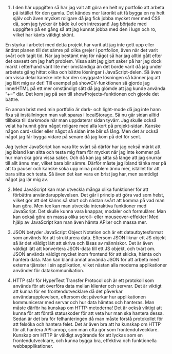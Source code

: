  1.  I den här uppgiften så har jag valt att göra en helt ny portfolio att arbeta på istället för den gamla. Det kändes mer lärorikt att få bygga en ny helt själv och även mycket roligare då jag fick jobba mycket mer med CSS då, som jag tycker är både kul och intressant! Jag började med uppgiften på en gång så att jag kunnat jobba med den i lugn och ro, vilket har känts väldigt skönt.

En styrka i arbetet med detta projekt har varit att jag inte gett upp eller ändrat planen till det sämre på olika grejer i portfolion, även när det varit svårt och tagit tid. När jag bestämt mig för något så har jag alltid gått efter det oavsett om jag haft problem. Vissa sätt jag gjort saker på har jag dock märkt i efterhand varit lite mer omständiga än det borde varit då jag under arbetets gång hittat olika och bättre lösningar i JavaScript-delen. Så även om vissa delar kanske inte har den snyggaste lösningen så känner jag att jag lärt mig av det! Till exempel på showCV-funktionen så gjorde jag innerHTML på ett mer omständigt sätt då jag glömde att jag kunde använda ”+=” där. Det kom jag på sen till showProjects-funktionen och gjorde det bättre.

En annan brist med min portfolio är dark- och light-mode då jag inte hann fixa så inställningen man valt sparas i localStorage. Så nu går sidan alltid tillbaka till darkmode när man uppdaterar sidan tyvärr. Jag skulle också velat ha hunnit göra något roligare med alla kort på projekt-sidan. Kanske någon card-slider eller något så sidan inte blir så lång. Men det är också något jag får bygga vidare på senare då jag kom på det för sent.

Jag tycker JavaScript kan vara lite svårt så därför har jag också märkt att jag ibland kan sitta och testa mig fram för mycket när jag inte kommer på hur man ska göra vissa saker. Och då kan jag sitta så länge att jag snurrar till allt ännu mer, vilket bara blir sämre. Därför måste jag ibland tänka mer på att ta pauser och kanske söka upp mina problem ännu mer, istället för att bara sitta och testa. Så även det kan vara en brist jag har, men samtidigt något jag lär mig av.

2. Med JavaScript kan man utveckla många olika funktioner för att förbättra användarupplevelsen. Det går i princip att göra vad som helst, vilket gör att det känns så stort och nästan svårt att komma på vad man kan göra. Men tex kan man utveckla interaktiva funktioner med JavaScript. Det skulle kunna vara knappar, modaler och formulärer. Man kan också göra en massa olika scroll- eller mouseover-effekter! Med hjälp av JavaScript kan man även hämta API:er och massa mer.

3. JSON betyder JavaScript Object Notation och är ett datautbytesformat som används för att strukturera data. Eftersom JSON liknar ett JS objekt så är det väldigt lätt att skriva och läsas av människor. Det är även väldigt lätt att konvertera JSON-data till ett JS objekt, och tvärt om. JSON används väldigt mycket inom frontend för att skicka, hämta och hantera data. Man kan bland annat använda JSON för att arbeta med externa tjänster i sin applikation, vilket nästan alla moderna applikationer använder för datakommunikation.

4. HTTP står för HyperText Transfer Protocol och är ett protokoll som används för att överföra data mellan klienter och servrar. Det är viktigt att kunna för en frontendutvecklare då det påverkar användarupplevelsen, eftersom det påverkar hur applikationen kommunicerar med servar och hur data hämtas och hanteras. Man måste därför ha kunskap om HTTP-metoderna! Det är också viktigt att kunna för att förstå statuskoder för att veta hur man ska hantera dessa. Sedan är det bra för felhanteringen då man måste förstå protokollet för att felsöka och hantera felet. Det är även bra att ha kunskap om HTTP för att hantera API-anrop, som man ofta gör som frontendutvecklare. Kunskap om HTTP är väldigt avgörande för att lyckas som en frontendutvecklare, och kunna bygga bra, effektiva och funktionella webbapplikationer.
